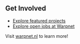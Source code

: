 ## Get Involved

* [Explore featured projects](https://github.com/warpnet)
* [Explore open jobs at Warpnet](https://warpnet.nl/jobs/)

Visit [warpnet.nl](https://warpnet.nl/) to learn more!
